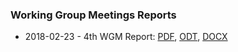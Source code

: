 ### Working Group Meetings Reports
  
* 2018-02-23 - 4th WGM Report: [PDF](https://github.com/eprocurementontology/eprocurementontology.github.io/blob/master/WGM_Reports/4th_WGM/Report%20on%20the%204th%20eProcurement%20WG%20meeting.pdf), [ODT](https://github.com/eprocurementontology/eprocurementontology.github.io/blob/master/WGM_Reports/4th_WGM/Report%20on%20the%204th%20eProcurement%20WG%20meeting.odt), [DOCX](https://github.com/eprocurementontology/eprocurementontology.github.io/blob/master/WGM_Reports/4th_WGM/Report%20on%20the%204th%20eProcurement%20WG%20meeting.docx)
